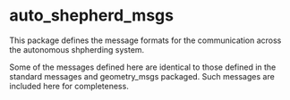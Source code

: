 # auto_shepherd_msgs
This package defines the message formats for the communication across the autonomous shpherding system.

Some of the messages defined here are identical to those defined in the standard messages and geometry_msgs packaged. Such messages are included here for completeness.
